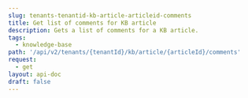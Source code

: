 ```yaml
---
slug: tenants-tenantid-kb-article-articleid-comments
title: Get list of comments for KB article
description: Gets a list of comments for a KB article.
tags:
  - knowledge-base
path: '/api/v2/tenants/{tenantId}/kb/article/{articleId}/comments'
request:
  - get
layout: api-doc
draft: false
---
```

